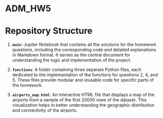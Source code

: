 # ADM_HW5

# Repository Structure

1. **`main`**: Jupiter Notebook that contains all the solutions for the homework questions, including the corresponding code and detailed explanations in Markdown format. It serves as the central document for understanding the logic and implementation of the project.

2. **`functions`**: A folder containing three separate Python files, each dedicated to the implementation of the functions for questions 2, 4, and 5. These files provide modular and reusable code for specific parts of the homework.

3. **`airports_map.html`**: An interactive HTML file that displays a map of the airports from a sample of the first 20000 rows of the dataset. This visualization helps in better understanding the geographic distribution and connectivity of the airports.

